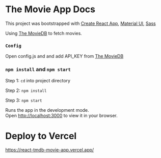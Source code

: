 # The Movie App Docs

This project was bootstrapped with [Create React App](https://github.com/facebook/create-react-app), [Material UI](https://mui.com/), [Sass](https://sass-lang.com/)

Using [The MovieDB](https://www.themoviedb.org/settings/api) to fetch movies.

### `Config`

Open config.js and and add API_KEY from [The MovieDB](https://www.themoviedb.org/settings/api)

### `npm install` and `npm start`

Step 1: `cd` into project directory

Step 2: `npm install`

Step 3: `npm start`

Runs the app in the development mode.\
Open [http://localhost:3000](http://localhost:3000) to view it in your browser.

# Deploy to Vercel

https://react-tmdb-movie-app.vercel.app/